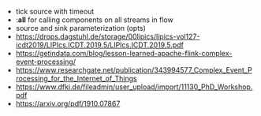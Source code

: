 - tick source with timeout
- :__all__ for calling components on all streams in flow
- source and sink parameterization (opts)
- https://drops.dagstuhl.de/storage/00lipics/lipics-vol127-icdt2019/LIPIcs.ICDT.2019.5/LIPIcs.ICDT.2019.5.pdf
- https://getindata.com/blog/lesson-learned-apache-flink-complex-event-processing/
- https://www.researchgate.net/publication/343994577_Complex_Event_Processing_for_the_Internet_of_Things
- https://www.dfki.de/fileadmin/user_upload/import/11130_PhD_Workshop.pdf
- https://arxiv.org/pdf/1910.07867